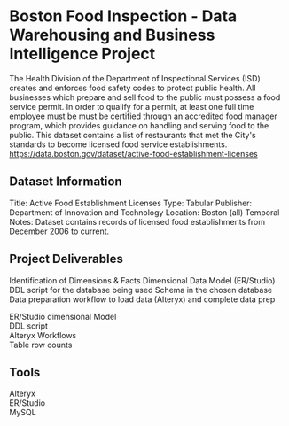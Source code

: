 
# Boston Food Inspection - Data Warehousing and Business Intelligence Project

The Health Division of the Department of Inspectional Services (ISD) creates and enforces food safety codes to protect public health. All businesses which prepare and sell food to the public must possess a food service permit. In order to qualify for a permit, at least one full time employee must be must be certified through an accredited food manager program, which provides guidance on handling and serving food to the public. This dataset contains a list of restaurants that met the City's standards to become licensed food service establishments.
https://data.boston.gov/dataset/active-food-establishment-licenses




## Dataset Information
Title: Active Food Establishment Licenses
Type: Tabular
Publisher: Department of Innovation and Technology
Location: Boston (all)
Temporal Notes: Dataset contains records of licensed food establishments from December 2006 to current.
## Project Deliverables

Identification of Dimensions & Facts
Dimensional Data Model (ER/Studio)
DDL script for the database being used
Schema in the chosen database
Data preparation workflow to load data (Alteryx)
and complete data prep

ER/Studio dimensional Model  
DDL script  
Alteryx Workflows  
Table row counts  

## Tools
Alteryx  
ER/Studio  
MySQL  


